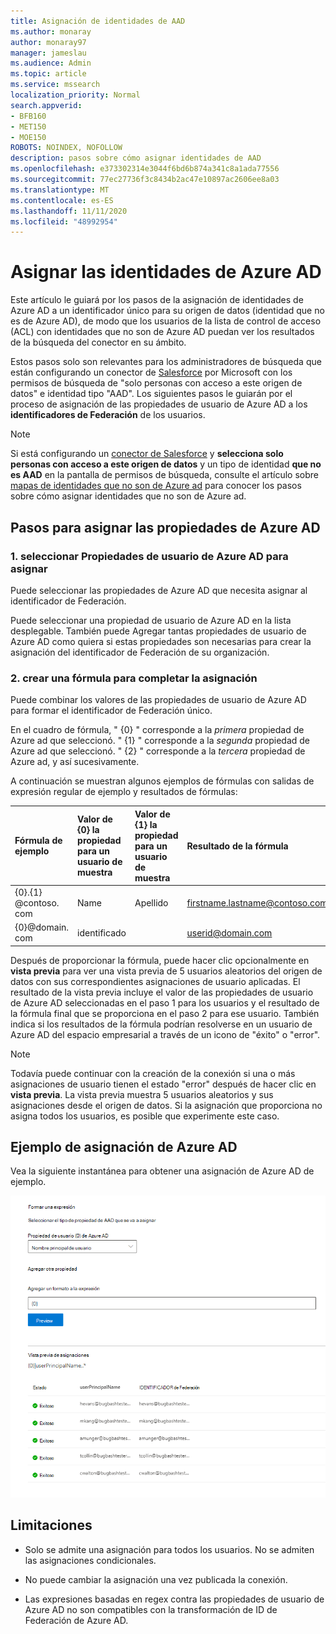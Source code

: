 ```yaml
---
title: Asignación de identidades de AAD
ms.author: monaray
author: monaray97
manager: jameslau
ms.audience: Admin
ms.topic: article
ms.service: mssearch
localization_priority: Normal
search.appverid:
- BFB160
- MET150
- MOE150
ROBOTS: NOINDEX, NOFOLLOW
description: pasos sobre cómo asignar identidades de AAD
ms.openlocfilehash: e373302314e3044f6bd6b874a341c8a1ada77556
ms.sourcegitcommit: 77ec27736f3c8434b2ac47e10897ac2606ee8a03
ms.translationtype: MT
ms.contentlocale: es-ES
ms.lasthandoff: 11/11/2020
ms.locfileid: "48992954"
---
```

# <a name="map-your-azure-ad-identities"></a>Asignar las identidades de Azure AD  

Este artículo le guiará por los pasos de la asignación de identidades de Azure AD a un identificador único para su origen de datos (identidad que no es de Azure AD), de modo que los usuarios de la lista de control de acceso (ACL) con identidades que no son de Azure AD puedan ver los resultados de la búsqueda del conector en su ámbito.

Estos pasos solo son relevantes para los administradores de búsqueda que están configurando un conector de [Salesforce](salesforce-connector.md) por Microsoft con los permisos de búsqueda de "solo personas con acceso a este origen de datos" e identidad tipo "AAD". Los siguientes pasos le guiarán por el proceso de asignación de las propiedades de usuario de Azure AD a los **identificadores de Federación** de los usuarios.

>[!NOTE]
>Si está configurando un [conector de Salesforce](salesforce-connector.md) y **selecciona solo personas con acceso a este origen de datos** y un tipo de identidad **que no es AAD** en la pantalla de permisos de búsqueda, consulte el artículo sobre [mapas de identidades que no son de Azure ad](map-non-aad.md) para conocer los pasos sobre cómo asignar identidades que no son de Azure ad.  

## <a name="steps-for-mapping-your-azure-ad-properties"></a>Pasos para asignar las propiedades de Azure AD

### <a name="1-select-azure-ad-user-properties-to-map"></a>1. seleccionar Propiedades de usuario de Azure AD para asignar

Puede seleccionar las propiedades de Azure AD que necesita asignar al identificador de Federación.

Puede seleccionar una propiedad de usuario de Azure AD en la lista desplegable. También puede Agregar tantas propiedades de usuario de Azure AD como quiera si estas propiedades son necesarias para crear la asignación del identificador de Federación de su organización.

### <a name="2-create-formula-to-complete-mapping"></a>2. crear una fórmula para completar la asignación

Puede combinar los valores de las propiedades de usuario de Azure AD para formar el identificador de Federación único.

En el cuadro de fórmula, " {0} " corresponde a la *primera* propiedad de Azure ad que seleccionó. " {1} " corresponde a la *segunda* propiedad de Azure ad que seleccionó. " {2} " corresponde a la *tercera* propiedad de Azure ad, y así sucesivamente.  

A continuación se muestran algunos ejemplos de fórmulas con salidas de expresión regular de ejemplo y resultados de fórmulas:

| Fórmula de ejemplo                  | Valor de {0} la propiedad para un usuario de muestra                 | Valor de {1} la propiedad para un usuario de muestra           | Resultado de la fórmula                  |
| :------------------- | :------------------- |:---------------|:---------------|
| {0}.{1} @contoso. com  | Name | Apellido |firstname.lastname@contoso.com
| {0}@domain. com                 | identificado                 |             |userid@domain.com

Después de proporcionar la fórmula, puede hacer clic opcionalmente en **vista previa** para ver una vista previa de 5 usuarios aleatorios del origen de datos con sus correspondientes asignaciones de usuario aplicadas. El resultado de la vista previa incluye el valor de las propiedades de usuario de Azure AD seleccionadas en el paso 1 para los usuarios y el resultado de la fórmula final que se proporciona en el paso 2 para ese usuario. También indica si los resultados de la fórmula podrían resolverse en un usuario de Azure AD del espacio empresarial a través de un icono de "éxito" o "error".  

>[!NOTE]
>Todavía puede continuar con la creación de la conexión si una o más asignaciones de usuario tienen el estado "error" después de hacer clic en **vista previa**. La vista previa muestra 5 usuarios aleatorios y sus asignaciones desde el origen de datos. Si la asignación que proporciona no asigna todos los usuarios, es posible que experimente este caso.

## <a name="sample-azure-ad-mapping"></a>Ejemplo de asignación de Azure AD

Vea la siguiente instantánea para obtener una asignación de Azure AD de ejemplo.

![Instantánea de ejemplo de cómo rellenar la página de asignación de Azure AD](media/aad-mapping.png)

## <a name="limitations"></a>Limitaciones  

- Solo se admite una asignación para todos los usuarios. No se admiten las asignaciones condicionales.  

- No puede cambiar la asignación una vez publicada la conexión.  

- Las expresiones basadas en regex contra las propiedades de usuario de Azure AD no son compatibles con la transformación de ID de Federación de Azure AD.